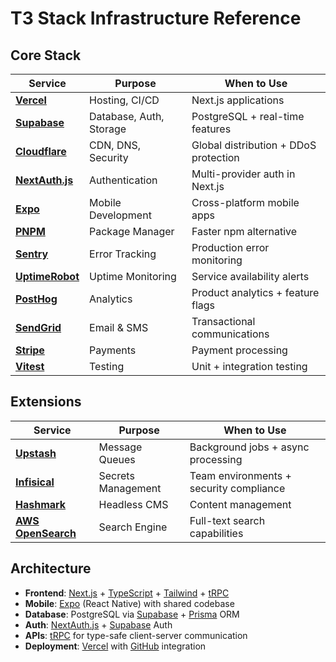 # T3 Stack Infrastructure Reference

## Core Stack

| Service | Purpose | When to Use |
|---------|---------|-------------|
| **[Vercel](https://vercel.com)** | Hosting, CI/CD | Next.js applications |
| **[Supabase](https://supabase.com)** | Database, Auth, Storage | PostgreSQL + real-time features |
| **[Cloudflare](https://cloudflare.com)** | CDN, DNS, Security | Global distribution + DDoS protection |
| **[NextAuth.js](https://next-auth.js.org)** | Authentication | Multi-provider auth in Next.js |
| **[Expo](https://expo.dev)** | Mobile Development | Cross-platform mobile apps |
| **[PNPM](https://pnpm.io)** | Package Manager | Faster npm alternative |
| **[Sentry](https://sentry.io)** | Error Tracking | Production error monitoring |
| **[UptimeRobot](https://uptimerobot.com)** | Uptime Monitoring | Service availability alerts |
| **[PostHog](https://posthog.com)** | Analytics | Product analytics + feature flags |
| **[SendGrid](https://sendgrid.com)** | Email & SMS | Transactional communications |
| **[Stripe](https://stripe.com)** | Payments | Payment processing |
| **[Vitest](https://vitest.dev)** | Testing | Unit + integration testing |

## Extensions

| Service | Purpose | When to Use |
|---------|---------|-------------|
| **[Upstash](https://upstash.com)** | Message Queues | Background jobs + async processing |
| **[Infisical](https://infisical.com)** | Secrets Management | Team environments + security compliance |
| **[Hashmark](https://github.com/boeschj/hashmark)** | Headless CMS | Content management |
| **[AWS OpenSearch](https://aws.amazon.com/opensearch-service)** | Search Engine | Full-text search capabilities |

## Architecture

- **Frontend**: [Next.js](https://nextjs.org) + [TypeScript](https://typescriptlang.org) + [Tailwind](https://tailwindcss.com) + [tRPC](https://trpc.io)
- **Mobile**: [Expo](https://expo.dev) (React Native) with shared codebase  
- **Database**: PostgreSQL via [Supabase](https://supabase.com) + [Prisma](https://prisma.io) ORM
- **Auth**: [NextAuth.js](https://next-auth.js.org) + [Supabase](https://supabase.com) Auth
- **APIs**: [tRPC](https://trpc.io) for type-safe client-server communication
- **Deployment**: [Vercel](https://vercel.com) with [GitHub](https://github.com) integration